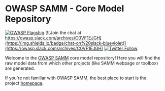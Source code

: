 # OWASP SAMM - Core Model Repository

[![OWASP Flagship](https://img.shields.io/badge/owasp-flagship%20project-38a047.svg)](https://www.owasp.org/index.php/OWASP_Project_Inventory#tab=Flagship_Projects) 
[![Join the chat at https://owasp.slack.com/archives/C0VF1EJGH](https://img.shields.io/badge/chat-on%20slack-blueviolet)](https://owasp.slack.com/archives/C0VF1EJGH)
[![Twitter Follow](https://img.shields.io/twitter/follow/owaspsamm?style=social)](https://twitter.com/OwaspSAMM)

Welcome to the [OWASP SAMM](https://owaspsamm.org/) core model repository! Here you will find the raw model data from which other projects (like SAMM webpage or toolbox) are generated. 

If you're not familiar with OWASP SAMM, the best place to start is the project [homepage](https://owaspsamm.org/).

  
